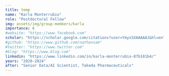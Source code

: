 ```yaml
---
title: temp
name: "Karla Monterrubio"
role: "Postdoctoral Fellow"
img: assets/img/group-members/karla
importance: 6
#website: "https://www.facebook.com"
scholar: "https://scholar.google.com/citations?user=YmyxSXAAAAAJ&hl=en"
#github: "https://www.github.com/nathansam"
#twitter: "https://www.twitter.com"
#blog: "https://www.blog.com"
linkedin: "https://www.linkedin.com/in/karla-monterrubio-87b181b4/"
years: "2020-2024"
after: "Senior Data/AI Scientist, Takeda Pharmaceuticals"
---
```

